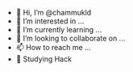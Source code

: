 - 👋 Hi, I’m @chammukld
- 👀 I’m interested in ...
- 🌱 I’m currently learning ...
- 💞️ I’m looking to collaborate on ...
- 📫 How to reach me ...
- 👾 Studying Hack

<!---
chammukld/ is a ✨ special ✨ repository because its `README.md` (this file) appears on your GitHub profile.
You can click the Preview link to take a look at your changes i like hacking.
--->

